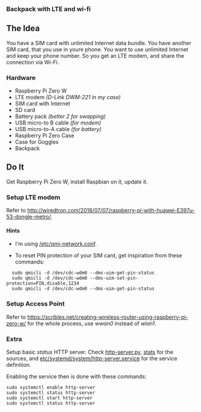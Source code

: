 ### Backpack with LTE and wi-fi


## The Idea

You have a SIM card with unlimited Internet data bundle. You have another SIM card, that you use
in youre phone. You want to use unlimited Internet and keep your phone number. So you get an LTE
modem, and share the connection via Wi-Fi.


### Hardware

* Raspberry Pi Zero W
* LTE modem _(D-Link DWM-221 in my case)_
* SIM card with Internet
* SD card
* Battery pack _(better 2 for swapping)_
* USB micro-to B cable _(for modem)_
* USB micro-to-A cable _(for battery)_
* Raspberry Pi Zero Case
* Case for Goggles
* Backpack


## Do It

Get Raspberry Pi Zero W, install Raspbian on it, update it.


### Setup LTE modem

Refer to http://wiredtron.com/2018/07/07/raspberry-pi-with-huawei-E397u-53-dongle-metro/.

#### Hints

- I'm using [/etc/qmi-network.conf](etc/qmi-network.conf).

- To reset PIN protection of your SIM card, get inspiration from these commands:

```
  sudo qmicli -d /dev/cdc-wdm0 --dms-uim-get-pin-status
  sudo qmicli -d /dev/cdc-wdm0 --dms-uim-set-pin-protection=PIN,disable,1234
  sudo qmicli -d /dev/cdc-wdm0 --dms-uim-get-pin-status
```


### Setup Access Point

Refer to https://scribles.net/creating-wireless-router-using-raspberry-pi-zero-w/ for the whole process,
use _wwan0_ instead of _wlan1_.


### Extra

Setup basic *status* HTTP server. Check [http-server.py](http-server.py), [stats](stats) for the
sources, and [etc/systemd/system/http-server.service](etc/systemd/system/http-server.service) for
the service definition.

Enabling the service then is done with these commands:

```
sudo systemctl enable http-server
sudo systemctl status http-server
sudo systemctl start http-server
sudo systemctl status http-server
```
